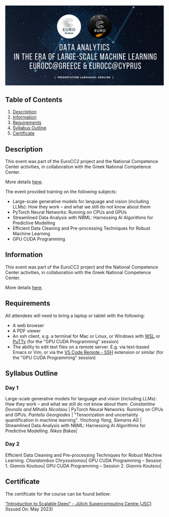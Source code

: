 <p align="center">
  <img src="images/banner.png">
</p>

## Table of Contents
1. [Description](#description)
2. [Information](#information)
3. [Requirements](#requirements)
4. [Syllabus Outline](#syllabus)
5. [Certificate](#certificate)

<a name="descripton"></a>
## Description

This event was part of the EuroCC2 project and the National Competence Center activities, in collaboration with the Greek National Competence Center.

More details [here](https://eurocc.cyi.ac.cy/data-analytics-in-the-era-of-large-scale-machine-learning/).

The event provided training on the following subjects:

- Large-scale generative models for language and vision (including LLMs): How they work – and what we still do not know about them
- PyTorch Neural Networks: Running on CPUs and GPUs
- Streamlined Data Analysis with NBML: Harnessing AI Algorithms for Predictive Modelling
- Efficient Data Cleaning and Pre-processing Techniques for Robust Machine Learning
- GPU CUDA Programming

<a name="information"></a>
## Information

This event was part of the EuroCC2 project and the National Competence Center activities, in collaboration with the Greek National Competence Center.

More details [here](https://eurocc.cyi.ac.cy/data-analytics-in-the-era-of-large-scale-machine-learning/).

<a name="requirements"></a>
## Requirements
All attendees will need to bring a laptop or tablet with the
following:

- A web browser
- A PDF viewer
- An ssh client, e.g. a terminal for Mac or Linux, or Windows with
  [WSL](https://learn.microsoft.com/en-us/windows/wsl/install) or
  [PuTTy](https://www.putty.org) (for the "GPU CUDA Programming"
  session)
- The ability to edit text files on a remote server. E.g. via
  text-based Emacs or Vim, or via the [VS Code Remote -
  SSH](https://code.visualstudio.com/docs/remote/ssh) extension or
  similar (for the "GPU CUDA Programming" session)
  
<a name="syllabus"></a>
## Syllabus Outline

### Day 1

Large-scale generative models for language and vision (including LLMs): How they work – and what we still do not know about them. _Constantine Dovrolis and Mihalis Nicolaou_ |
PyTorch Neural Networks: Running on CPUs and GPUs. _Pantelis Georgiades_ |
"Tensorization and uncertainty quantification in machine learning". _Yinchong Yang, Siemens AG_ |
Streamlined Data Analysis with NBML: Harnessing AI Algorithms for Predictive Modelling. _Nikos Bakas_|

### Day 2

Efficient Data Cleaning and Pre-processing Techniques for Robust Machine Learning. _Charalambos Chrysostomou_|
GPU CUDA Programming – Session 1. _Giannis Koutsou_|
GPU CUDA Programming – Session 2. _Giannis Koutsou_|

<a name="certificate"></a>
## Certificate

The certificate for the course can be found bellow:

["Introduction to Scalable Deep" - Jülich Supercomputing Centre (JSC)]() (Issued On: May 2023)
